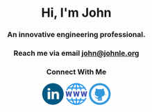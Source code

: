 <h1 align="center">Hi, I'm John</h1>
<h3 align="center">An innovative engineering professional.</h3>
<h3 align="center">Reach me via email <a href="mailto:john@johnle.org">john@johnle.org</a></h3>

<h3 align="center">Connect With Me</h3>
<p align="center">
<a href="https://linkedin.com/in/johnle" target="blank"><img align="center" src="https://raw.githubusercontent.com/9-5/9-5/main/linkedin.png" alt="johnle" height="50" width="50" /></a>
<a href="https://johnle.org/"><img align="center" src="https://raw.githubusercontent.com/9-5/9-5/main/web.png" alt="johnle.org" height="50" width="50" /></a>
<a href="https://github.com/9-5/"><img align="center" src="https://raw.githubusercontent.com/9-5/9-5/main/github.png" height="50" width="50" /></a>
</p>
